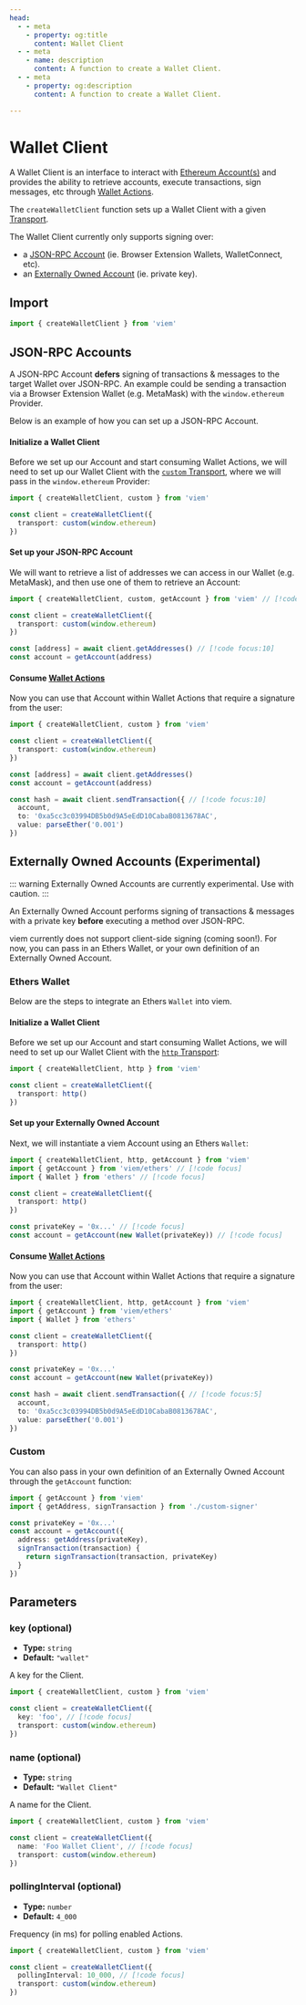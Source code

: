 ```yaml
---
head:
  - - meta
    - property: og:title
      content: Wallet Client
  - - meta
    - name: description
      content: A function to create a Wallet Client.
  - - meta
    - property: og:description
      content: A function to create a Wallet Client.

---
```


# Wallet Client

A Wallet Client is an interface to interact with [Ethereum Account(s)](https://ethereum.org/en/glossary/#account) and provides the ability to retrieve accounts, execute transactions, sign messages, etc through [Wallet Actions](/docs/actions/wallet/introduction).

The `createWalletClient` function sets up a Wallet Client with a given [Transport](/docs/clients/intro).

The Wallet Client currently only supports signing over:
- a [JSON-RPC Account](#json-rpc-accounts) (ie. Browser Extension Wallets, WalletConnect, etc). 
- an [Externally Owned Account](#externally-owned-accounts) (ie. private key).

## Import

```ts
import { createWalletClient } from 'viem'
```

## JSON-RPC Accounts

A JSON-RPC Account **defers** signing of transactions & messages to the target Wallet over JSON-RPC. An example could be sending a transaction via a Browser Extension Wallet (e.g. MetaMask) with the `window.ethereum` Provider.

Below is an example of how you can set up a JSON-RPC Account.

#### Initialize a Wallet Client

Before we set up our Account and start consuming Wallet Actions, we will need to set up our Wallet Client with the [`custom` Transport](/docs/clients/transports/custom), where we will pass in the `window.ethereum` Provider:

```ts
import { createWalletClient, custom } from 'viem'

const client = createWalletClient({
  transport: custom(window.ethereum)
})
```

#### Set up your JSON-RPC Account

We will want to retrieve a list of addresses we can access in our Wallet (e.g. MetaMask), and then use one of them to retrieve an Account:

```ts
import { createWalletClient, custom, getAccount } from 'viem' // [!code focus]

const client = createWalletClient({
  transport: custom(window.ethereum)
})

const [address] = await client.getAddresses() // [!code focus:10]
const account = getAccount(address)
```

#### Consume [Wallet Actions](/docs/actions/wallet/introduction)

Now you can use that Account within Wallet Actions that require a signature from the user:

```ts
import { createWalletClient, custom } from 'viem'

const client = createWalletClient({
  transport: custom(window.ethereum)
})

const [address] = await client.getAddresses()
const account = getAccount(address)

const hash = await client.sendTransaction({ // [!code focus:10]
  account,
  to: '0xa5cc3c03994DB5b0d9A5eEdD10CabaB0813678AC',
  value: parseEther('0.001')
})
```

## Externally Owned Accounts (Experimental)

::: warning
Externally Owned Accounts are currently experimental. Use with caution.
:::

An Externally Owned Account performs signing of transactions & messages with a private key **before** executing a method over JSON-RPC.

viem currently does not support client-side signing (coming soon!). For now, you can pass in an Ethers Wallet, or your own definition of an Externally Owned Account.

### Ethers Wallet

Below are the steps to integrate an Ethers `Wallet` into viem.

#### Initialize a Wallet Client

Before we set up our Account and start consuming Wallet Actions, we will need to set up our Wallet Client with the [`http` Transport](/docs/clients/transports/http):

```ts
import { createWalletClient, http } from 'viem'

const client = createWalletClient({
  transport: http()
})
```

#### Set up your Externally Owned Account

Next, we will instantiate a viem Account using an Ethers `Wallet`:

```ts
import { createWalletClient, http, getAccount } from 'viem'
import { getAccount } from 'viem/ethers' // [!code focus]
import { Wallet } from 'ethers' // [!code focus]

const client = createWalletClient({
  transport: http()
})

const privateKey = '0x...' // [!code focus]
const account = getAccount(new Wallet(privateKey)) // [!code focus]
```

#### Consume [Wallet Actions](/docs/actions/wallet/introduction)

Now you can use that Account within Wallet Actions that require a signature from the user:

```ts
import { createWalletClient, http, getAccount } from 'viem'
import { getAccount } from 'viem/ethers'
import { Wallet } from 'ethers'

const client = createWalletClient({
  transport: http()
})

const privateKey = '0x...'
const account = getAccount(new Wallet(privateKey))

const hash = await client.sendTransaction({ // [!code focus:5]
  account,
  to: '0xa5cc3c03994DB5b0d9A5eEdD10CabaB0813678AC',
  value: parseEther('0.001')
})
```

### Custom

You can also pass in your own definition of an Externally Owned Account through the `getAccount` function:

```ts
import { getAccount } from 'viem'
import { getAddress, signTransaction } from './custom-signer'

const privateKey = '0x...'
const account = getAccount({
  address: getAddress(privateKey),
  signTransaction(transaction) {
    return signTransaction(transaction, privateKey)
  }
})
```

## Parameters

### key (optional)

- **Type:** `string`
- **Default:** `"wallet"`

A key for the Client.

```ts
import { createWalletClient, custom } from 'viem'

const client = createWalletClient({
  key: 'foo', // [!code focus]
  transport: custom(window.ethereum)
})
```

### name (optional)

- **Type:** `string`
- **Default:** `"Wallet Client"`

A name for the Client.

```ts
import { createWalletClient, custom } from 'viem'

const client = createWalletClient({
  name: 'Foo Wallet Client', // [!code focus]
  transport: custom(window.ethereum)
})
```

### pollingInterval (optional)

- **Type:** `number`
- **Default:** `4_000`

Frequency (in ms) for polling enabled Actions.

```ts
import { createWalletClient, custom } from 'viem'

const client = createWalletClient({
  pollingInterval: 10_000, // [!code focus]
  transport: custom(window.ethereum)
})
```